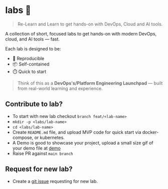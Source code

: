 # labs 🧪
> Re-Learn and Learn to get hands-on with DevOps, Cloud and AI tools.

A collection of short, focused labs to get hands-on with modern DevOps, cloud, and AI tools — fast.

Each lab is designed to be:
- 🔁 Reproducible
- 📦 Self-contained
- ⏱️ Quick to start

> Think of this as a **DevOps's/Platform Engineering Launchpad** — built from real-world learning and experience.

## Contribute to lab?
- To start with new lab checkout `branch feat/<lab-name>`
- `mkdir -p <labs/lab-name>`
- `cd <labs/lab-name>`
- Create `README.md` file, and upload MVP code for quick start via docker-compose, or kubernetes.
- A Demo is good to showcase your project, upload a small size gif of your demo file at [demo](./demo/)
- Raise PR against `main branch`

## Request for new lab?
- Create a [git issue](https://github.com/tyagivasu/labs/issues) requesting for new lab.